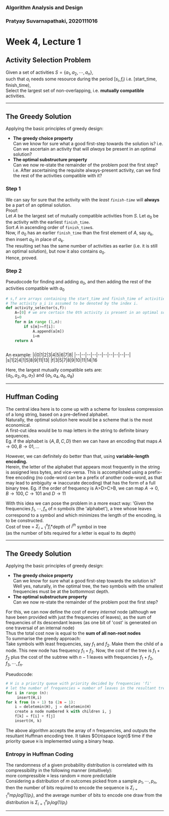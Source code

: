 ### Algorithm Analysis and Design
### Pratyay Suvarnapathaki, 2020111016
# Week 4, Lecture 1

## Activity Selection Problem
Given a set of activities $S=\{a_1,a_2,\dotsm,a_n\}$,\
such that $a_i$ needs some resource during the period $[s_i,f_i)$ i.e. $[$start_time, finish_time$)$,\
Select the largest set of non-overlapping, i.e. **mutually compatible** activities. 

---

## The Greedy Solution
Applying the basic principles of greedy design:
- **The greedy choice property**\
  Can we know for sure what a good first-step towards the solution is? i.e. Can we ascertain an activity that will *always* be present in an optimal solution?
- **The optimal substructure property**\
  Can we now re-state the remainder of the problem post the first step? i.e. After ascertaining the requisite always-present activity, can we find the rest of the activities compatible with it?

### Step 1
We can say for sure that the activity with the *least `finish-time`* will **always** be a part of an optimal solution.\
Proof:\
Let $A$ be the largest set of mutually compatible activities from $S$. Let $a_0$ be the activity with the earliest `finish_time`.\
Sort $A$ in ascending order of `finish_time`s.\
Now, if $a_0$ has an earlier `finish_time` than the first element of $A$, say $a_k$, then insert $a_0$ in place of $a_k$.\
The resulting set has the same number of activities as earlier (i.e. it is still an optimal solution), but now it also contains $a_0$.\
Hence, proved.

### Step 2
Pseudocode for finding and adding $a_0$, and then adding the rest of the activities compatible with $a_0$

```py 
# s,f are arrays containing the start_time and finish_time of activities, such that f is sorted and s[i] is the start_time corresponding to f[i]
# The activity a_i is assumed to be denoted by the index i.
def activity_selector(s,f): 
	A=[0] # we are certain the 0th activity is present in an optimal solution
	i=0
	for m in range (1,n):
		if s[m]>=f[i]:
			A.append(a[m])
			i=m
	return A
	
```

An example:
|i|0|1|2|3|4|5|6|7|8|
|--|--|--|--|--|--|--|--|--|--|
|s|1|2|4|1|5|8|9|11|13|
|f|3|5|7|8|9|10|11|14|16

Here, the largest mutually compatible sets are:\
$\{a_0,a_2,a_5,a_7\}$ and $\{a_1,a_4,a_6,a_8\}$

---

## Huffman Coding
The central idea here is to come up with a scheme for lossless compression of a long string, based on a pre-defined alphabet.\
Naturally, the optimal solution here would be a scheme that is the most economical.\
A first-cut idea would be to map letters in the string to definite binary sequences.\
Eg. if the alphabet is $\{A,B,C,D\}$ then we can have an encoding that maps $A\to00, B\to01,\dots$


However, we can definitely do better than that, using **variable-length encoding.**\
Herein, the letter of the alphabet that appears most frequently in the string is assigned less bytes, and vice-versa. This is accomplished using a prefix-free encoding (no code-word can be a prefix of another code-word, as that may lead to ambiguity => inaccurate decoding) that has the form of a full binary tree.
Eg. if the order of frequency is A>D>C>B, we can map $A\to0, B\to100, C\to101$ and $D\to11$

With this idea we can pose the problem in a more exact way: 'Given the frequencies $f_1, \dotsm, f_n$ of n symbols (the 'alphabet'), a tree whose leaves correspond to a symbol and which minimizes the length of the encoding, is to be constructed.\
Cost of tree = $\Sigma_{i=1}^{n}f_i*$depth of $i^{th}$ symbol in tree\
(as the number of bits required for a letter is equal to its depth)


---

## The Greedy Solution
Applying the basic principles of greedy design:
- **The greedy choice property**\
  Can we know for sure what a good first-step towards the solution is?\
  Well yes, naturally, in the optimal tree, the two symbols with the smallest frequencies must be at the bottommost depth.
- **The optimal substructure property**\
  Can we now re-state the remainder of the problem post the first step?

For this, we can now define the cost of every *internal* node (although we have been provided with just the frequencies of leaves), as the sum of frequencies of its descendant leaves (as one bit of 'cost' is generated on one traversal of an internal node)\
Thus the total cost now is equal to the **sum of all non-root nodes**\
To summarise the greedy approach:\
Take symbols with least frequencies, say $f_1$ and $f_2$. Make them the child of a node. This new node has frequency $f_1+f_2$. Now, the cost of the tree is $f_1+f_2$ plus the cost of the subtree with $n-1$ leaves with frequencies $f_1+f_2, f_3, \dotsm, f_n$. 

Pseudocode:
```py
# H is a priority queue with priority decided by frequencies 'fi'
# let the number of frequencies = number of leaves in the resultant tree be n
for i in range (n):
	 insert(H,i)
for k from (n + 1) to (2n − 1):
	i = deletemin(H), j = deletemin(H)
	create a node numbered k with children i, j
	f[k] = f[i] + f[j]
	insert(H, k)
```
The above algorithm accepts the array of n frequencies, and outputs the resultant Huffman encoding tree. It takes $O(n\space logn)$ time if the priority queue `H` is implemented using a binary heap.

### Entropy in Huffman Coding
The randomness of a given probability distribution is correlated with its compressibility in the following manner (intuitively):\
more compressible $\equiv$ less random $\equiv$ more predictable\
Considering a distribution of $m$ outcomes picked from a sample $p_1,\dotsm,p_n$, then the number of bits required to encode the sequence is $\Sigma_{i=1}^{n}mp_ilog(1/p_i)$, and the average number of bits to encode one draw from the distribution is $\Sigma_{i=1}^{n}p_ilog(1/p_i)$

---

